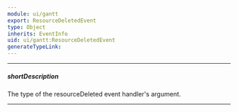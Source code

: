 ```yaml
---
module: ui/gantt
export: ResourceDeletedEvent
type: Object
inherits: EventInfo
uid: ui/gantt:ResourceDeletedEvent
generateTypeLink: 
---
```

---
##### shortDescription
The type of the resourceDeleted event handler's argument.

---
<!-- Description goes here -->
